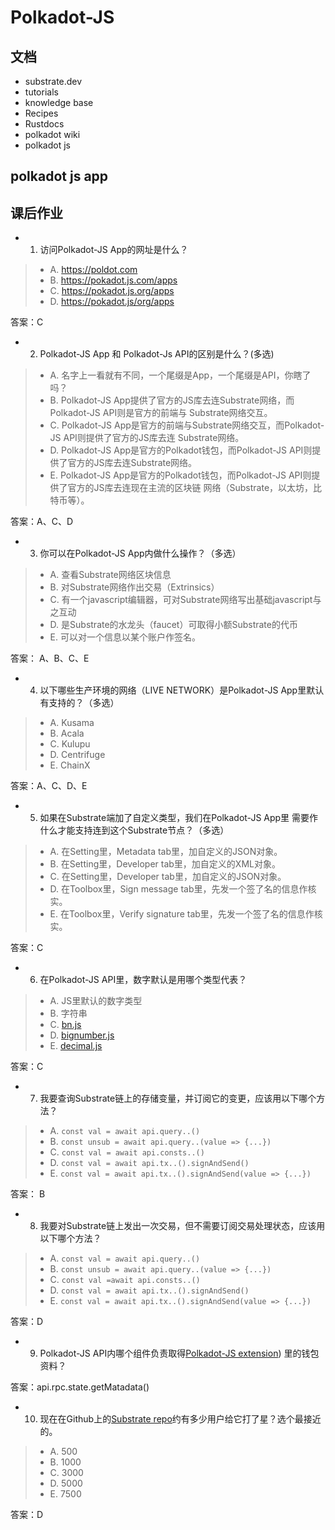 # Polkadot-JS

## 文档
* substrate.dev
* tutorials
* knowledge base
* Recipes
* Rustdocs
* polkadot wiki
* polkadot js

## polkadot js app


## 课后作业
* 1. 访问Polkadot-JS App的网址是什么？
>* A. https://poldot.com
>* B. https://pokadot.js.com/apps
>* C. https://pokadot.js.org/apps
>* D. https://pokadot.js/org/apps

答案：C

* 2. Polkadot-JS App 和 Polkadot-Js API的区别是什么？(多选)
>* A. 名字上一看就有不同，一个尾缀是App，一个尾缀是API，你瞎了吗？
>* B. Polkadot-JS App提供了官方的JS库去连Substrate网络，而Polkadot-JS API则是官方的前端与
>Substrate网络交互。
>* C. Polkadot-JS App是官方的前端与Substrate网络交互，而Polkadot-JS API则提供了官方的JS库去连
>Substrate网络。
>* D. Polkadot-JS App是官方的Polkadot钱包，而Polkadot-JS API则提供了官方的JS库去连Substrate网络。
>* E. Polkadot-JS App是官方的Polkadot钱包，而Polkadot-JS API则提供了官方的JS库去连现在主流的区块链
>网络（Substrate，以太坊，比特币等）。

答案：A、C、D

* 3. 你可以在Polkadot-JS App内做什么操作？（多选）
>* A. 查看Substrate网络区块信息
>* B. 对Substrate网络作出交易（Extrinsics）
>* C. 有一个javascript编辑器，可对Substrate网络写出基础javascript与之互动
>* D. 是Substrate的水龙头（faucet）可取得小额Substrate的代币
>* E. 可以对一个信息以某个账户作签名。

答案： A、B、C、E

* 4. 以下哪些生产环境的网络（LIVE NETWORK）是Polkadot-JS App里默认有支持的？（多选）
>* A. Kusama
>* B. Acala
>* C. Kulupu
>* D. Centrifuge
>* E. ChainX

答案：A、C、D、E

* 5. 如果在Substrate端加了自定义类型，我们在Polkadot-JS App里
需要作什么才能支持连到这个Substrate节点？（多选）
>* A. 在Setting里，Metadata tab里，加自定义的JSON对象。
>* B. 在Setting里，Developer tab里，加自定义的XML对象。
>* C. 在Setting里，Developer tab里，加自定义的JSON对象。
>* D. 在Toolbox里，Sign message tab里，先发一个签了名的信息作核实。
>* E. 在Toolbox里，Verify signature tab里，先发一个签了名的信息作核实。

答案：C

* 6. 在Polkadot-JS API里，数字默认是用哪个类型代表？
>* A. JS里默认的数字类型
>* B. 字符串
>* C. [bn.js](https://github.com/indutny/bn.js/)
>* D. [bignumber.js](https://github.com/MikeMcl/bignumber.js/)
>* E. [decimal.js](https://github.com/MikeMcl/decimal.js/)

答案：C

* 7. 我要查询Substrate链上的存储变量，并订阅它的变更，应该用以下哪个方法？
>* A. `const val = await api.query..()`
>* B. `const unsub = await api.query..(value => {...})`
>* C. `const val = await api.consts..()`
>* D. `const val = await api.tx..().signAndSend()`
>* E. `const val = await api.tx..().signAndSend(value => {...})`

答案： B

* 8. 我要对Substrate链上发出一次交易，但不需要订阅交易处理状态，应该用以下哪个方法？
>* A. `const val = await api.query..()`
>* B. `const unsub = await api.query..(value => {...})`
>* C. `const val =await api.consts..()`
>* D. `const val = await api.tx..().signAndSend()`
>* E. `const val = await api.tx..().signAndSend(value => {...})`

答案：D

* 9. Polkadot-JS API内哪个组件负责取得[Polkadot-JS extension](https://github.com/polkadot-js/extension))
里的钱包资料？

答案：api.rpc.state.getMatadata()

* 10. 现在在Github上的[Substrate repo](https://github.com/paritytech/substrate)约有多少用户给它打了星？选个最接近的。
>* A. 500
>* B. 1000
>* C. 3000
>* D. 5000
>* E. 7500

答案：D
